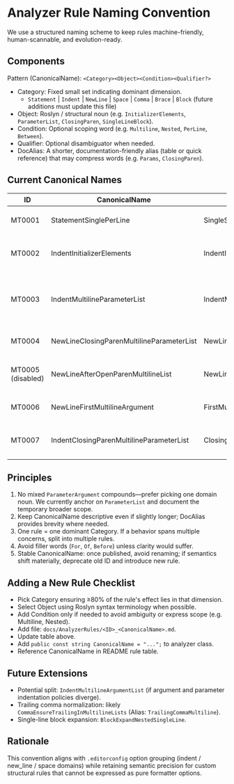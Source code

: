 # Analyzer Rule Naming Convention

We use a structured naming scheme to keep rules machine-friendly, human-scannable, and evolution-ready.

## Components
Pattern (CanonicalName): `<Category><Object><Condition><Qualifier?>`

- Category: Fixed small set indicating dominant dimension.
  - `Statement` | `Indent` | `NewLine` | `Space` | `Comma` | `Brace` | `Block` (future additions must update this file)
- Object: Roslyn / structural noun (e.g. `InitializerElements`, `ParameterList`, `ClosingParen`, `SingleLineBlock`).
- Condition: Optional scoping word (e.g. `Multiline`, `Nested`, `PerLine`, `Between`).
- Qualifier: Optional disambiguator when needed.
- DocAlias: A shorter, documentation-friendly alias (table or quick reference) that may compress words (e.g. `Params`, `ClosingParen`).

## Current Canonical Names
| ID | CanonicalName | DocAlias | Notes |
|----|---------------|----------|-------|
| MT0001 | StatementSinglePerLine | SingleStatementPerLine | One physical line must not contain multiple simple statements. |
| MT0002 | IndentInitializerElements | IndentInitializers | Elements inside multiline object / collection / array initializers indented one level from `{` line. |
| MT0003 | IndentMultilineParameterList | IndentMultilineParams | Applies to declaration parameter lists AND (temporarily) invocation argument lists. Future split may add `IndentMultilineArgumentList`. |
| MT0004 | NewLineClosingParenMultilineParameterList | NewLineClosingParenParams | Closing parenthesis isolated on its own line for multiline parameter/argument lists. |
| MT0005 (disabled) | NewLineAfterOpenParenMultilineList | NewLineAfterOpenParen | Pure symmetric opening newline for any multiline parameter/argument list (opt-in; pairs with MT0004). |
| MT0006 | NewLineFirstMultilineArgument | FirstMultilineArgNewLine | First multiline argument must start on its own line (minimal anchor). |
| MT0007 | IndentClosingParenMultilineParameterList | ClosingParenAlign | Closing ')' of multiline parameter/argument list must align with construct start line indentation. |

## Principles
1. No mixed `ParameterArgument` compounds—prefer picking one domain noun. We currently anchor on `ParameterList` and document the temporary broader scope.
2. Keep CanonicalName descriptive even if slightly longer; DocAlias provides brevity where needed.
3. One rule = one dominant Category. If a behavior spans multiple concerns, split into multiple rules.
4. Avoid filler words (`For`, `Of`, `Before`) unless clarity would suffer.
5. Stable CanonicalName: once published, avoid renaming; if semantics shift materially, deprecate old ID and introduce new rule.

## Adding a New Rule Checklist
- Pick Category ensuring ≥80% of the rule's effect lies in that dimension.
- Select Object using Roslyn syntax terminology when possible.
- Add Condition only if needed to avoid ambiguity or express scope (e.g. Multiline, Nested).
- Add file: `docs/AnalyzerRules/<ID>_<CanonicalName>.md`.
- Update table above.
- Add `public const string CanonicalName = "...";` to analyzer class.
- Reference CanonicalName in README rule table.

## Future Extensions
- Potential split: `IndentMultilineArgumentList` (if argument and parameter indentation policies diverge).
- Trailing comma normalization: likely `CommaEnsureTrailingInMultilineLists` (Alias: `TrailingCommaMultiline`).
- Single-line block expansion: `BlockExpandNestedSingleLine`.

## Rationale
This convention aligns with `.editorconfig` option grouping (indent / new_line / space domains) while retaining semantic precision for custom structural rules that cannot be expressed as pure formatter options.
